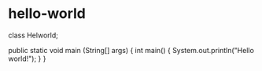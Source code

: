 # hello-world

class Helworld;

public static void main (String[] args) {
    int main() {
        System.out.println("Hello world!");
    }
}

